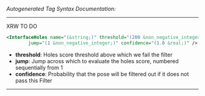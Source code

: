 _Autogenerated Tag Syntax Documentation:_

---
XRW TO DO

```xml
<InterfaceHoles name="(&string;)" threshold="(200 &non_negative_integer;)"
        jump="(1 &non_negative_integer;)" confidence="(1.0 &real;)" />
```

-   **threshold**: Holes score threshold above which we fail the filter
-   **jump**: Jump across which to evaluate the holes score, numbered sequentially from 1
-   **confidence**: Probability that the pose will be filtered out if it does not pass this Filter

---
